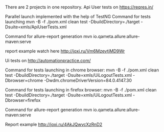There are 2 projects in one repository. 
Api User tests on https://reqres.in/ 

Parallel launch implemented with the help of TestNG
Command for tests launching 
mvn -B -f ./pom.xml clean test -DbuildDirectory=./target -Dsuite=xmls/ApiUserTests.xml

Command for allure-report generation
mvn io.qameta.allure:allure-maven:serve

report example watch here http://joxi.ru/Vm6MzevtjMD9Wr


Ui tests on http://automationpractice.com/

Command for tests launching in chrome browser: 
mvn -B -f ./pom.xml clean test -DbuildDirectory=./target -Dsuite=xmls/UiLogoutTests.xml -Dbrowser=chrome  -Dwdm.chromeDriverVersion=84.0.4147.30

Command for tests launching in firefox browser: 
mvn -B -f ./pom.xml clean test -DbuildDirectory=./target -Dsuite=xmls/UiLogoutTests.xml -Dbrowser=firefox

Command for allure-report generation
mvn io.qameta.allure:allure-maven:serve

Report example http://joxi.ru/4AkJQwvcXzRnD2